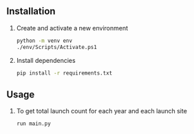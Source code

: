## Installation
1. Create and activate a new environment
    ```sh
   python -m venv env
   ./env/Scripts/Activate.ps1
   ```
2. Install dependencies
     ```sh
   pip install -r requirements.txt
   ```

## Usage
1. To get total launch count for each year and each launch site
      ```sh
   run main.py